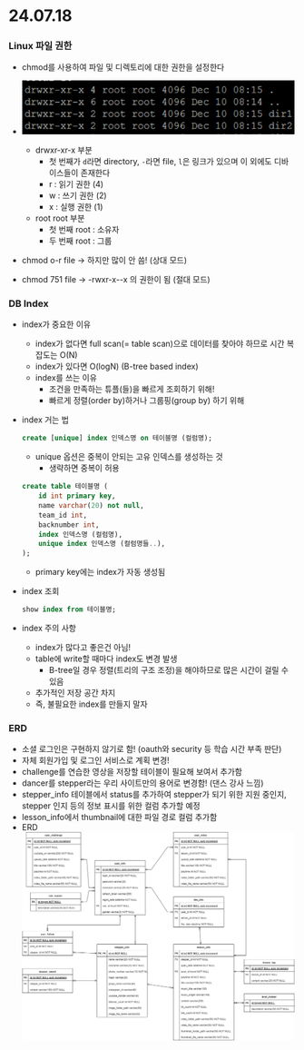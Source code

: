 # 24.07.18

### Linux 파일 권한
- chmod를 사용하여 파일 및 디렉토리에 대한 권한을 설정한다

- ![1.PNG](./img/1.PNG)

    - drwxr-xr-x 부분
        - 첫 번째가 `d`라면 directory, `-`라면 file, `l`은 링크가 있으며 이 외에도 디바이스들이 존재한다
        - r : 읽기 권한 (4)
        - w : 쓰기 권한 (2)
        - x : 실행 권한 (1)
    - root root 부분
        - 첫 번째 root : 소유자
        - 두 번째 root : 그룹

- chmod o-r file -> 하지만 많이 안 씀! (상대 모드)

- chmod 751 file -> -rwxr-x--x 의 권한이 됨 (절대 모드)

### DB Index

- index가 중요한 이유

    - index가 없다면 full scan(= table scan)으로 데이터를 찾아야 하므로 시간 복잡도는 O(N)
    - index가 있다면 O(logN) (B-tree based index)
    - index를 쓰는 이유
        - 조건을 만족하는 튜플(들)을 빠르게 조회하기 위해!
        - 빠르게 정렬(order by)하거나 그룹핑(group by) 하기 위해

- index 거는 법

    ```sql
    create [unique] index 인덱스명 on 테이블명 (컬럼명);
    ```

    - unique 옵션은 중복이 안되는 고유 인덱스를 생성하는 것
        - 생략하면 중복이 허용

    ```sql
    create table 테이블명 (
        id int primary key,
        name varchar(20) not null,
        team_id int,
        backnumber int,
        index 인덱스명 (컬럼명),
        unique index 인덱스명 (컬럼명들..),
    );
    ```

    - primary key에는 index가 자동 생성됨

- index 조회
    ```sql
    show index from 테이블명;
    ```
- index 주의 사항

    - index가 많다고 좋은건 아님!
    - table에 write할 때마다 index도 변경 발생
        - B-tree일 경우 정렬(트리의 구조 조정)을 해야하므로 많은 시간이 걸릴 수 있음
    - 추가적인 저장 공간 차지
    - 즉, 불필요한 index를 만들지 말자

### ERD
- 소셜 로그인은 구현하지 않기로 함! (oauth와 security 등 학습 시간 부족 판단)
- 자체 회원가입 및 로그인 서비스로 계획 변경!
- challenge를 연습한 영상을 저장할 테이블이 필요해 보여서 추가함
- dancer를 stepper라는 우리 사이트만의 용어로 변경함! (댄스 강사 느낌)
- stepper_info 테이블에서 status를 추가하여 stepper가 되기 위한 지원 중인지, stepper 인지 등의 정보 표시를 위한 컬럼 추가할 예정
- lesson_info에서 thumbnail에 대한 파일 경로 컬럼 추가함
- ERD
    ![ERD.PNG](./img/ERD.PNG)
